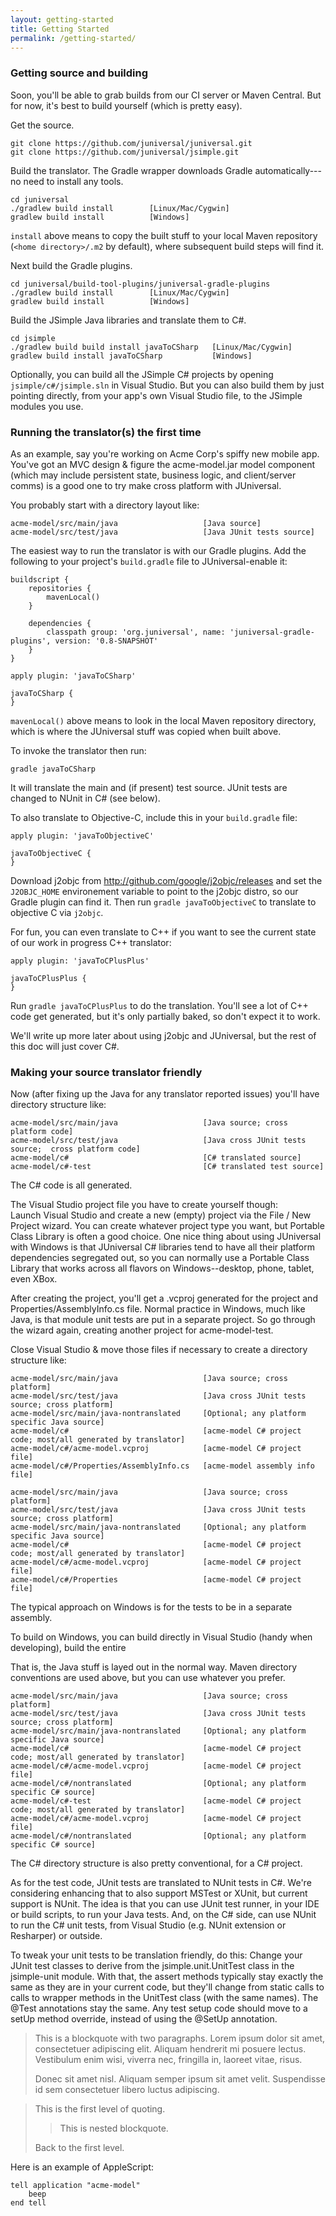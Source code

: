 ```yaml
---
layout: getting-started
title: Getting Started
permalink: /getting-started/
---
```


### Getting source and building ###

Soon, you'll be able to grab builds from our CI server or Maven Central.
But for now, it's best to build yourself (which is pretty easy).

Get the source.

    git clone https://github.com/juniversal/juniversal.git
    git clone https://github.com/juniversal/jsimple.git

Build the translator.   The Gradle wrapper downloads Gradle automatically---no need to install any tools.

    cd juniversal
    ./gradlew build install        [Linux/Mac/Cygwin]
    gradlew build install          [Windows]

`install` above means to copy the built stuff to your local Maven repository (`<home directory>/.m2` by default), where subsequent build steps will find it.

Next build the Gradle plugins.

    cd juniversal/build-tool-plugins/juniversal-gradle-plugins
    ./gradlew build install        [Linux/Mac/Cygwin]
    gradlew build install          [Windows]

Build the JSimple Java libraries and translate them to C#.

    cd jsimple
    ./gradlew build build install javaToCSharp   [Linux/Mac/Cygwin]
    gradlew build install javaToCSharp           [Windows]

Optionally, you can build all the JSimple C# projects by opening `jsimple/c#/jsimple.sln` in Visual Studio.
But you can also build them by just pointing directly, from your app's own Visual Studio file, to the JSimple modules you use.

### Running the translator(s) the first time ###

As an example, say you're working on Acme Corp's spiffy new mobile app.  You've got an MVC design & figure the acme-model.jar model component (which may include persistent state, business logic, and client/server comms) is a good one to try make cross platform with JUniversal.

You probably start with a directory layout like:

    acme-model/src/main/java                   [Java source]
    acme-model/src/test/java                   [Java JUnit tests source]

The easiest way to run the translator is with our Gradle plugins.   Add the following to your project's `build.gradle` file to JUniversal-enable it:

	buildscript {
	    repositories {
	        mavenLocal()
	    }

	    dependencies {
	        classpath group: 'org.juniversal', name: 'juniversal-gradle-plugins', version: '0.8-SNAPSHOT'
	    }
	}

    apply plugin: 'javaToCSharp'

	javaToCSharp {
	}

`mavenLocal()` above means to look in the local Maven repository directory, which is where the JUniversal stuff was copied when built above.

To invoke the translator then run:

    gradle javaToCSharp

It will translate the main and (if present) test source.   JUnit tests are changed to NUnit in C# (see below).

To also translate to Objective-C, include this in your `build.gradle` file:

    apply plugin: 'javaToObjectiveC'

    javaToObjectiveC {
    }

Download j2objc from http://github.com/google/j2objc/releases and set the `J2OBJC_HOME` environement variable to point to the j2objc distro, so our Gradle plugin can find it.   Then run `gradle javaToObjectiveC` to translate to objective C via `j2objc`.

For fun, you can even translate to C++ if you want to see the current state of our work in progress C++ translator:

    apply plugin: 'javaToCPlusPlus'

    javaToCPlusPlus {
    }

Run `gradle javaToCPlusPlus` to do the translation.   You'll see a lot of C++ code get generated, but it's only partially baked, so don't expect it to work.

We'll write up more later about using j2objc and JUniversal, but the rest of this doc will just cover C#.

### Making your source translator friendly ###

Now (after fixing up the Java for any translator reported issues) you'll have directory structure like:

    acme-model/src/main/java                   [Java source; cross platform code]
    acme-model/src/test/java                   [Java cross JUnit tests source;  cross platform code]
    acme-model/c#                              [C# translated source]
    acme-model/c#-test                         [C# translated test source]

The C# code is all generated.

The Visual Studio project file you have to create yourself though:  
Launch Visual Studio and create a new (empty) project via the File / New Project wizard.
You can create whatever project type you want, but Portable Class Library is often a good choice.
One nice thing about using JUniversal with Windows is that JUniversal C# libraries tend
to have all their platform dependencies segregated out, so you can normally use a
Portable Class Library that works across all flavors on Windows--desktop, phone, tablet, even XBox.


After creating the project, you'll get a .vcproj generated for the project and Properties/AssemblyInfo.cs file.
Normal practice in Windows, much like Java, is that module unit tests are put in a separate project.
So go through the wizard again, creating another project for acme-model-test.

Close Visual Studio & move those files if necessary to create a directory structure like:

    acme-model/src/main/java                   [Java source; cross platform]
    acme-model/src/test/java                   [Java cross JUnit tests source; cross platform]
    acme-model/src/main/java-nontranslated     [Optional; any platform specific Java source]
    acme-model/c#                              [acme-model C# project code; most/all generated by translator]
    acme-model/c#/acme-model.vcproj            [acme-model C# project file]
    acme-model/c#/Properties/AssemblyInfo.cs   [acme-model assembly info file]

    acme-model/src/main/java                   [Java source; cross platform]
    acme-model/src/test/java                   [Java cross JUnit tests source; cross platform]
    acme-model/src/main/java-nontranslated     [Optional; any platform specific Java source]
    acme-model/c#                              [acme-model C# project code; most/all generated by translator]
    acme-model/c#/acme-model.vcproj            [acme-model C# project file]
    acme-model/c#/Properties		           [acme-model C# project file]


The typical approach on Windows is for the tests to be in a separate assembly.  


To build on Windows, you can build directly in Visual Studio (handy when developing), build the entire 


That is, the Java stuff is layed out in the normal way.   Maven directory conventions are used above, but you can use whatever you prefer.

    acme-model/src/main/java                   [Java source; cross platform]
    acme-model/src/test/java                   [Java cross JUnit tests source; cross platform]
    acme-model/src/main/java-nontranslated     [Optional; any platform specific Java source]
    acme-model/c#                              [acme-model C# project code; most/all generated by translator]
    acme-model/c#/acme-model.vcproj            [acme-model C# project file]
    acme-model/c#/nontranslated                [Optional; any platform specific C# source]
    acme-model/c#-test                         [acme-model C# project code; most/all generated by translator]
    acme-model/c#/acme-model.vcproj            [acme-model C# project file]
    acme-model/c#/nontranslated                [Optional; any platform specific C# source]


The C# directory structure is also pretty conventional, for a C# project.






As for the test code, JUnit tests are translated to NUnit tests in C#.   We're considering enhancing that to also
support MSTest or XUnit, but current support is NUnit.  The idea is that you can use JUnit test runner, in your IDE or build
scripts, to run your Java tests.   And, on the C# side, can use NUnit to run the C# unit tests,
from Visual Studio (e.g. NUnit extension or Resharper) or outside. 

To tweak your unit tests to be translation friendly, do this:
Change your JUnit test classes to derive from the jsimple.unit.UnitTest class in the jsimple-unit module.
With that, the assert methods typically stay exactly the same as they are in your current code, but they'll change
from static calls to calls to wrapper methods in the UnitTest class (with the same names).   The @Test annotations stay the same.
Any test setup code should move to a setUp method override, instead of using the @SetUp annotation.












> This is a blockquote with two paragraphs. Lorem ipsum dolor sit amet,
> consectetuer adipiscing elit. Aliquam hendrerit mi posuere lectus.
> Vestibulum enim wisi, viverra nec, fringilla in, laoreet vitae, risus.
> 
> Donec sit amet nisl. Aliquam semper ipsum sit amet velit. Suspendisse
> id sem consectetuer libero luctus adipiscing.

> This is the first level of quoting.
>
> > This is nested blockquote.
>
> Back to the first level.

Here is an example of AppleScript:

    tell application "acme-model"
        beep
    end tell



